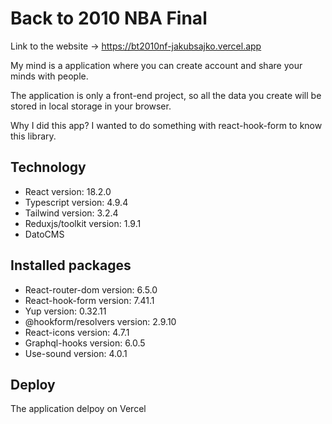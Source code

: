 # Back to 2010 NBA Final

Link to the website -> https://bt2010nf-jakubsajko.vercel.app

My mind is a application where you can create account and share your minds with people.

The application is only a front-end project, so all the data you create will be stored in local storage in your browser.

Why I did this app?
I wanted to do something with react-hook-form to know this library.

## Technology

- React version: 18.2.0
- Typescript version: 4.9.4
- Tailwind version: 3.2.4
- Reduxjs/toolkit version: 1.9.1
- DatoCMS

## Installed packages

- React-router-dom version: 6.5.0
- React-hook-form version: 7.41.1
- Yup version: 0.32.11
- @hookform/resolvers version: 2.9.10
- React-icons version: 4.7.1
- Graphql-hooks version: 6.0.5
- Use-sound version: 4.0.1

## Deploy

The application delpoy on Vercel
